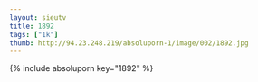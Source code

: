 ```yaml
--- 
layout: sieutv
title: 1892
tags: ["1k"]
thumb: http://94.23.248.219/absoluporn-1/image/002/1892.jpg
---
```

{% include absoluporn key="1892" %} 
